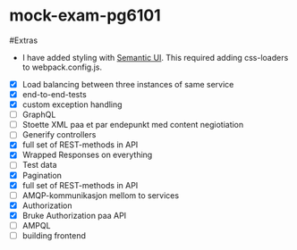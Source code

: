 # mock-exam-pg6101

#Extras 
* I have added styling with [Semantic UI](https://semantic-ui.com). This required adding css-loaders to webpack.config.js.

 
- [X] Load balancing between three instances of same service
- [X] end-to-end-tests
- [X] custom exception handling 
- [ ] GraphQL 
- [ ] Stoette XML paa et par endepunkt med content negiotiation
- [ ] Generify controllers
- [X] full set of REST-methods in API 
- [X] Wrapped Responses on everything 
- [ ] Test data 
- [X] Pagination
- [X] full set of REST-methods in API
- [ ] AMQP-kommunikasjon mellom to services 
- [X] Authorization
- [X] Bruke Authorization paa API 
- [ ] AMPQL 
- [ ] building frontend 
